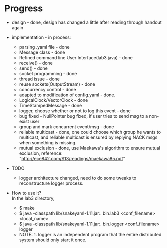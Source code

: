 # Progress
* design - done, design has changed a little after reading through handout again
* implementation - in process:
	* parsing .yaml file - done
	* Message class - done
	* Refined command line User Interface(lab3.java) - done
	* receive() - done
	* send() - done
	* socket programming - done
	* thread issue - done
	* reuse sockets(OutputStream) - done
	* concurrency control - done
	* adapted to modification of config.yaml - done.
	* LogicalClock/VectorClock - done
	* TimeStampedMessage - done
	* logger, choose whether or not to log this event - done
	* bug fixed - NullPointer bug fixed, if user tries to send msg to a non-exist user
	* group and mark concurrent event/msg - done
	* reliable multicast - done, one could choose which group he wants to multicast, and reliable multicast is ensured by replying NACK msgs when something is missing.
	* mutual exclusion - done, use Maekawa's algorithm to ensure mutual exclusion, reference: "http://ece842.com/S13/readings/maekawa85.pdf"

* TODO
	* logger architecture changed, need to do some tweaks to reconstructure logger process.

* How to use it?
<br/>In the lab3 directory,
	* $ make
	* $ java -classpath lib/snakeyaml-1.11.jar:. bin.lab3 \<conf_filename\> \<local_name\>
	* $ java -classpath lib/snakeyaml-1.11.jar:. bin.logger \<conf_filename\> logger
	* NOTE: 1. logger is an independent program that the entire distributed system should only start it once.
